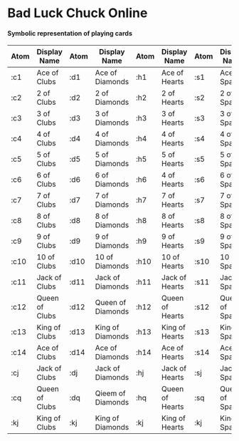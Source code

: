 # Bad Luck Chuck Online

#### Symbolic representation of playing cards

<table>
    <thead>
    <tr>
        <th>Atom</td>
        <th>Display Name</th>
        <th>Atom</th>
        <th>Display Name</th>
        <th>Atom</th>
        <th>Display Name</th>
        <th>Atom</th>
        <th>Display Name</th>
    </tr>
    </thead>
    <tbody>
    <tr>
        <td>:c1</td>
        <td>Ace of Clubs</td>
        <td>:d1</td>
        <td>Ace of Diamonds</td>
        <td>:h1</td>
        <td>Ace of Hearts</td>
        <td>:s1</td>
        <td>Ace of Spades</td>
    </tr>

   <tr>
        <td>:c2</td>
        <td>2 of Clubs</td>
        <td>:d2</td>
        <td>2 of Diamonds</td>
        <td>:h2</td>
        <td>2 of Hearts</td>
        <td>:s2</td>
        <td>2 of Spades</td>
    </tr>
    <tr>
        <td>:c3</td>
        <td>3 of Clubs</td>
        <td>:d3</td>
        <td>3 of Diamonds</td>
        <td>:h3</td>
        <td>3 of Hearts</td>
        <td>:s3</td>
        <td>3 of Spades</td>
    </tr>
    <tr>
        <td>:c4</td>
        <td>4 of Clubs</td>
        <td>:d4</td>
        <td>4 of Diamonds</td>
        <td>:h4</td>
        <td>4 of Hearts</td>
        <td>:s4</td>
        <td>4 of Spades</td>
    </tr>
    <tr>
        <td>:c5</td>
        <td>5 of Clubs</td>
        <td>:d5</td>
        <td>5 of Diamonds</td>
        <td>:h5</td>
        <td>5 of Hearts</td>
        <td>:s5</td>
        <td>5 of Spades</td>
    </tr>
    <tr>
        <td>:c6</td>
        <td>6 of Clubs</td>
        <td>:d6</td>
        <td>6 of Diamonds</td>
        <td>:h6</td>
        <td>4 of Hearts</td>
        <td>:s6</td>
        <td>6 of Spades</td>
    </tr>
    <tr>
        <td>:c7</td>
        <td>7 of Clubs</td>
        <td>:d7</td>
        <td>7 of Diamonds</td>
        <td>:h7</td>
        <td>7 of Hearts</td>
        <td>:s7</td>
        <td>7 of Spades</td>
    </tr>
    <tr>
        <td>:c8</td>
        <td>8 of Clubs</td>
        <td>:d8</td>
        <td>8 of Diamonds</td>
        <td>:h8</td>
        <td>8 of Hearts</td>
        <td>:s8</td>
        <td>8 of Spades</td>
    </tr>
    <tr>
        <td>:c9</td>
        <td>9 of Clubs</td>
        <td>:d9</td>
        <td>9 of Diamonds</td>
        <td>:h9</td>
        <td>9 of Hearts</td>
        <td>:s9</td>
        <td>9 of Spades</td>
    </tr>
    <tr>
        <td>:c10</td>
        <td>10 of Clubs</td>
        <td>:d10</td>
        <td>10 of Diamonds</td>
        <td>:h10</td>
        <td>10 of Hearts</td>
        <td>:s10</td>
        <td>10 of Spades</td>
    </tr>
    <tr>
        <td>:c11</td>
        <td>Jack of Clubs</td>
        <td>:d11</td>
        <td>Jack of Diamonds</td>
        <td>:h11</td>
        <td>Jack of Hearts</td>
        <td>:s11</td>
        <td>Jack of Spades</td>
    </tr>
    <tr>
        <td>:c12</td>
        <td>Queen of Clubs</td>
        <td>:d12</td>
        <td>Queen of Diamonds</td>
        <td>:h12</td>
        <td>Queen of Hearts</td>
        <td>:s12</td>
        <td>Queen of Spades</td>
    </tr>
    <tr>
        <td>:c13</td>
        <td>King of Clubs</td>
        <td>:d13</td>
        <td>King of Diamonds</td>
        <td>:h13</td>
        <td>King of Hearts</td>
        <td>:s13</td>
        <td>King of Spades</td>
    </tr>
    <tr>
        <td>:c14</td>
        <td>Ace of Clubs</td>
        <td>:d14</td>
        <td>Ace of Diamonds</td>
        <td>:h14</td>
        <td>Ace of Hearts</td>
        <td>:s14</td>
        <td>Ace of Spades</td>
    </tr>
    <tr>
        <td>:cj</td>
        <td>Jack of Clubs</td>
        <td>:dj</td>
        <td>Jack of Diamonds</td>
        <td>:hj</td>
        <td>Jack of Hearts</td>
        <td>:sj</td>
        <td>Jack of Spades</td>
    </tr>
    <tr>
        <td>:cq</td>
        <td>Queen of Clubs</td>
        <td>:dq</td>
        <td>Qieem of Diamonds</td>
        <td>:hq</td>
        <td>Queen of Hearts</td>
        <td>:sq</td>
        <td>Queen of Spades</td>
    </tr>
    <tr>
        <td>:kj</td>
        <td>King of Clubs</td>
        <td>:kj</td>
        <td>King of Diamonds</td>
        <td>:kj</td>
        <td>King of Hearts</td>
        <td>:kj</td>
        <td>King of Spades</td>
    </tr>
    </tbody>
</table>
